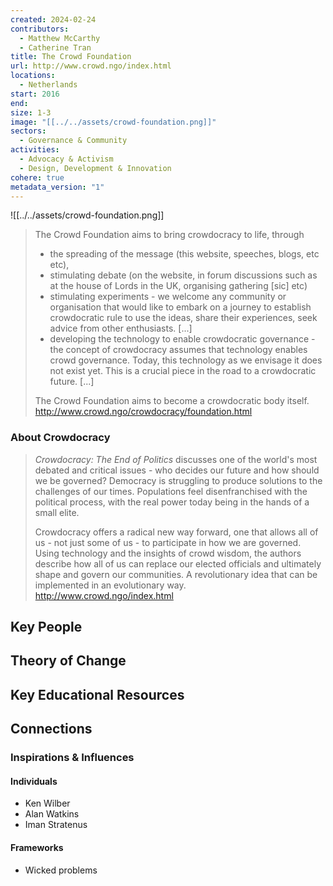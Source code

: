 ```yaml
---
created: 2024-02-24
contributors:
  - Matthew McCarthy
  - Catherine Tran
title: The Crowd Foundation
url: http://www.crowd.ngo/index.html
locations:
  - Netherlands
start: 2016
end: 
size: 1-3
image: "[[../../assets/crowd-foundation.png]]"
sectors:
  - Governance & Community
activities:
  - Advocacy & Activism
  - Design, Development & Innovation
cohere: true
metadata_version: "1"
---
```

![[../../assets/crowd-foundation.png]]

>The Crowd Foundation aims to bring crowdocracy to life, through
>
>- the spreading of the message (this website, speeches, blogs, etc etc),
>- stimulating debate (on the website, in forum discussions such as at the house of Lords in the UK, organising gathering [sic] etc)
>- stimulating experiments - we welcome any community or organisation that would like to embark on a journey to establish crowdocratic rule to use the ideas, share their experiences, seek advice from other enthusiasts. [...]
>- developing the technology to enable crowdocratic governance - the concept of crowdocracy assumes that technology enables crowd governance. Today, this technology as we envisage it does not exist yet. This is a crucial piece in the road to a crowdocratic future. [...]
>
>The Crowd Foundation aims to become a crowdocratic body itself.
http://www.crowd.ngo/crowdocracy/foundation.html
### About Crowdocracy

>*Crowdocracy: The End of Politics* discusses one of the world's most debated and critical issues - who decides our future and how should we be governed? Democracy is struggling to produce solutions to the challenges of our times. Populations feel disenfranchised with the political process, with the real power today being in the hands of a small elite.
>
>Crowdocracy offers a radical new way forward, one that allows all of us - not just some of us - to participate in how we are governed. Using technology and the insights of crowd wisdom, the authors describe how all of us can replace our elected officials and ultimately shape and govern our communities. A revolutionary idea that can be implemented in an evolutionary way.
http://www.crowd.ngo/index.html

## Key People

## Theory of Change

## Key Educational Resources

## Connections

### Inspirations & Influences

#### Individuals

- Ken Wilber  
- Alan Watkins  
- Iman Stratenus

#### Frameworks

- Wicked problems







